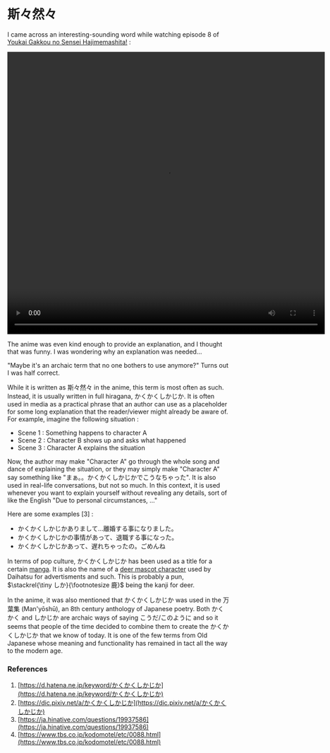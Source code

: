 # 斯々然々

I came across an interesting-sounding word while watching episode 8 of [Youkai Gakkou no Sensei Hajimemashita!](https://myanimelist.net/anime/57533/Youkai_Gakkou_no_Sensei_Hajimemashita) :

<video width="720" height="640" controls>
  <source src="2024-12-19 10-01-36 (online-video-cutter.com).mp4" type="video/mp4">
</video>

The anime was even kind enough to provide an explanation, and I thought that was funny. I was wondering why an explanation was needed... 

"Maybe it's an archaic term that no one bothers to use anymore?" Turns out I was half correct.

While it is written as 斯々然々 in the anime, this term is most often as such. Instead, it is usually written in full hiragana, かくかくしかじか. It is often used in media as a practical phrase that an author can use as a placeholder for some long explanation that the reader/viewer might already be aware of. For example, imagine the following situation :

- Scene 1 : Something happens to character A
- Scene 2 : Character B shows up and asks what happened
- Scene 3 : Character A explains the situation

Now, the author may make "Character A" go through the whole song and dance of explaining the situation, or they may simply make "Character A" say something like "まぁ。。かくかくしかじかでこうなちゃった". It is also used in real-life conversations, but not so much. In this context, it is used whenever you want to explain yourself without revealing any details, sort of like the English "Due to personal circumstances, ..." 

Here are some examples [3] :

- かくかくしかじかありまして…離婚する事になりました。
- かくかくしかじかの事情があって、退職する事になった。
- かくかくしかじかあって、遅れちゃったの。ごめんね

In terms of pop culture, かくかくしかじか has been used as a title for a certain [manga](https://en.wikipedia.org/wiki/Blank_Canvas:_My_So-Called_Artist%27s_Journey). It is also the name of a [deer mascot character](https://www.daihatsu.co.jp/fan/character/kakushika/) used by Daihatsu for advertisments and such. This is probably a pun, $\stackrel{\tiny しか}{\footnotesize 鹿}$ being the kanji for deer.

In the anime, it was also mentioned that かくかくしかじか was used in the 万葉集 (Man'yōshū), an 8th century anthology of Japanese poetry. Both かくかく and しかじか are archaic ways of saying こうだ/このように and so it seems that people of the time decided to combine them to create the かくかくしかじか that we know of today. It is one of the few terms from Old Japanese whose meaning and functionality has remained in tact all the way to the modern age.

### References

1. [https://d.hatena.ne.jp/keyword/かくかくしかじか](https://d.hatena.ne.jp/keyword/かくかくしかじか)
2. [https://dic.pixiv.net/a/かくかくしかじか](https://dic.pixiv.net/a/かくかくしかじか)
3. [https://ja.hinative.com/questions/19937586](https://ja.hinative.com/questions/19937586)
4. [https://www.tbs.co.jp/kodomotel/etc/0088.html](https://www.tbs.co.jp/kodomotel/etc/0088.html)
